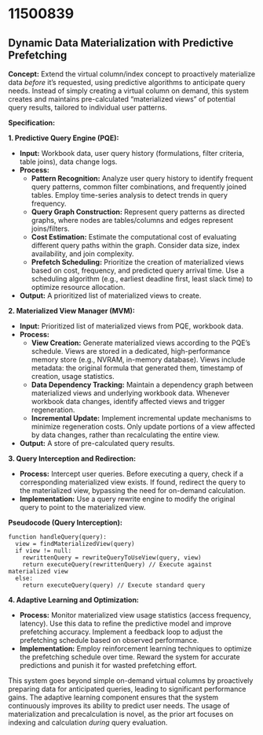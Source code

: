 # 11500839

## Dynamic Data Materialization with Predictive Prefetching

**Concept:** Extend the virtual column/index concept to proactively materialize data *before* it’s requested, using predictive algorithms to anticipate query needs. Instead of simply creating a virtual column on demand, this system creates and maintains pre-calculated “materialized views” of potential query results, tailored to individual user patterns.

**Specification:**

**1. Predictive Query Engine (PQE):**

*   **Input:** Workbook data, user query history (formulations, filter criteria, table joins), data change logs.
*   **Process:**
    *   **Pattern Recognition:**  Analyze user query history to identify frequent query patterns, common filter combinations, and frequently joined tables. Employ time-series analysis to detect trends in query frequency.
    *   **Query Graph Construction:** Represent query patterns as directed graphs, where nodes are tables/columns and edges represent joins/filters.
    *   **Cost Estimation:** Estimate the computational cost of evaluating different query paths within the graph. Consider data size, index availability, and join complexity.
    *   **Prefetch Scheduling:**  Prioritize the creation of materialized views based on cost, frequency, and predicted query arrival time.  Use a scheduling algorithm (e.g., earliest deadline first, least slack time) to optimize resource allocation.
*   **Output:**  A prioritized list of materialized views to create.

**2. Materialized View Manager (MVM):**

*   **Input:** Prioritized list of materialized views from PQE, workbook data.
*   **Process:**
    *   **View Creation:** Generate materialized views according to the PQE’s schedule.  Views are stored in a dedicated, high-performance memory store (e.g., NVRAM, in-memory database).  Views include metadata: the original formula that generated them, timestamp of creation, usage statistics.
    *   **Data Dependency Tracking:** Maintain a dependency graph between materialized views and underlying workbook data.  Whenever workbook data changes, identify affected views and trigger regeneration.
    *   **Incremental Update:** Implement incremental update mechanisms to minimize regeneration costs.  Only update portions of a view affected by data changes, rather than recalculating the entire view.
*   **Output:**  A store of pre-calculated query results.

**3. Query Interception and Redirection:**

*   **Process:** Intercept user queries. Before executing a query, check if a corresponding materialized view exists. If found, redirect the query to the materialized view, bypassing the need for on-demand calculation.
*   **Implementation:** Use a query rewrite engine to modify the original query to point to the materialized view.

**Pseudocode (Query Interception):**

```
function handleQuery(query):
  view = findMaterializedView(query)
  if view != null:
    rewrittenQuery = rewriteQueryToUseView(query, view)
    return executeQuery(rewrittenQuery) // Execute against materialized view
  else:
    return executeQuery(query) // Execute standard query
```

**4. Adaptive Learning and Optimization:**

*   **Process:** Monitor materialized view usage statistics (access frequency, latency).  Use this data to refine the predictive model and improve prefetching accuracy. Implement a feedback loop to adjust the prefetching schedule based on observed performance.
*   **Implementation:** Employ reinforcement learning techniques to optimize the prefetching schedule over time. Reward the system for accurate predictions and punish it for wasted prefetching effort.



This system goes beyond simple on-demand virtual columns by proactively preparing data for anticipated queries, leading to significant performance gains. The adaptive learning component ensures that the system continuously improves its ability to predict user needs. The usage of materialization and precalculation is novel, as the prior art focuses on indexing and calculation *during* query evaluation.